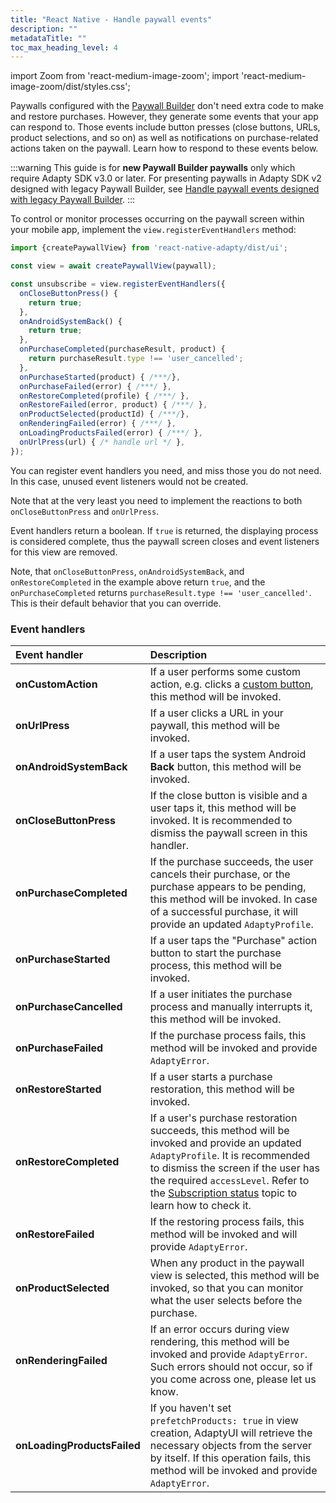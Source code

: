 ```yaml
---
title: "React Native - Handle paywall events"
description: ""
metadataTitle: ""
toc_max_heading_level: 4
---
```


import Zoom from 'react-medium-image-zoom';
import 'react-medium-image-zoom/dist/styles.css';

Paywalls configured with the [Paywall Builder](adapty-paywall-builder) don't need extra code to make and restore purchases. However, they generate some events that your app can respond to. Those events include button presses (close buttons, URLs, product selections, and so on) as well as notifications on purchase-related actions taken on the paywall. Learn how to respond to these events below.

:::warning
This guide is for **new Paywall Builder paywalls** only which require Adapty SDK v3.0 or later. For presenting paywalls in Adapty SDK v2 designed with legacy Paywall Builder, see [Handle paywall events designed with legacy Paywall Builder](react-native-handling-events-legacy).
:::

To control or monitor processes occurring on the paywall screen within your mobile app, implement the `view.registerEventHandlers` method:

```typescript title="React Native (TSX)"
import {createPaywallView} from 'react-native-adapty/dist/ui';

const view = await createPaywallView(paywall);

const unsubscribe = view.registerEventHandlers({
  onCloseButtonPress() {
    return true;
  },
  onAndroidSystemBack() {
    return true;
  },
  onPurchaseCompleted(purchaseResult, product) {
    return purchaseResult.type !== 'user_cancelled';
  },
  onPurchaseStarted(product) { /***/},
  onPurchaseFailed(error) { /***/ },
  onRestoreCompleted(profile) { /***/ },
  onRestoreFailed(error, product) { /***/ },
  onProductSelected(productId) { /***/},
  onRenderingFailed(error) { /***/ },
  onLoadingProductsFailed(error) { /***/ },
  onUrlPress(url) { /* handle url */ },
});
```

You can register event handlers you need, and miss those you do not need. In this case, unused event listeners would not be created.

Note that at the very least you need to implement the reactions to both `onCloseButtonPress` and `onUrlPress`.

Event handlers return a boolean. If `true` is returned, the displaying process is considered complete, thus the paywall screen closes and event listeners for this view are removed. 

Note, that `onCloseButtonPress`, `onAndroidSystemBack`, and `onRestoreCompleted` in the example above return `true`, and the `onPurchaseCompleted` returns `purchaseResult.type !== 'user_cancelled'`. This is their default behavior that you can override. 

### Event handlers

| Event handler               | Description                                                  |
| :-------------------------- | :----------------------------------------------------------- |
| **onCustomAction**          | If a user performs some custom action, e.g. clicks a [custom button](paywall-buttons), this method will be invoked. |
| **onUrlPress**              | If a user clicks a URL in your paywall, this method will be invoked. |
| **onAndroidSystemBack**     | If a user taps the system Android **Back** button, this method will be invoked. |
| **onCloseButtonPress**      | If the close button is visible and a user taps it, this method will be invoked. It is recommended to dismiss the paywall screen in this handler. |
| **onPurchaseCompleted**     | If the purchase succeeds, the user cancels their purchase, or the purchase appears to be pending, this method will be invoked. In case of a successful purchase, it will provide an updated `AdaptyProfile`. |
| **onPurchaseStarted**       | If a user taps the "Purchase" action button to start the purchase process, this method will be invoked. |
| **onPurchaseCancelled**     | If a user initiates the purchase process and manually interrupts it, this method will be invoked. |
| **onPurchaseFailed**        | If the purchase process fails, this method will be invoked and provide `AdaptyError`. |
| **onRestoreStarted**        | If a user starts a purchase restoration, this method will be invoked. |
| **onRestoreCompleted**      | If a user's purchase restoration succeeds, this method will be invoked and provide an updated `AdaptyProfile`. It is recommended to dismiss the screen if the user has the required `accessLevel`. Refer to the [Subscription status](subscription-status) topic to learn how to check it. |
| **onRestoreFailed**         | If the restoring process fails, this method will be invoked and will provide `AdaptyError`. |
| **onProductSelected**       | When any product in the paywall view is selected, this method will be invoked, so that you can monitor what the user selects before the purchase. |
| **onRenderingFailed**       | If an error occurs during view rendering, this method will be invoked and provide `AdaptyError`. Such errors should not occur, so if you come across one, please let us know. |
| **onLoadingProductsFailed** | If you  haven't set `prefetchProducts: true` in view creation, AdaptyUI will retrieve the necessary objects from the server by itself. If this operation fails, this method will be invoked and provide `AdaptyError`. |

